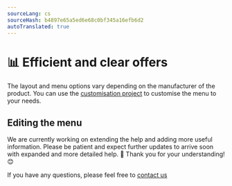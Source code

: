 ```yaml
---
sourceLang: cs
sourceHash: b4897e65a5ed6e68c0bf345a16efb6d2
autoTranslated: true
---
```


# 📊 Efficient and clear offers

The layout and menu options vary depending on the manufacturer of the product. You can use the [customisation project](customisationProject.md) to customise the menu to your needs.

## Editing the menu

We are currently working on extending the help and adding more useful information. Please be patient and expect further updates to arrive soon with expanded and more detailed help. 🚀 Thank you for your understanding! 😊


If you have any questions, please feel free to [contact us](https://www.histruct.com/company/contact-us)
